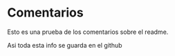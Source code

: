 # Comentarios

Esto es una prueba de los comentarios sobre el readme.

Asi toda esta info se guarda en el github
